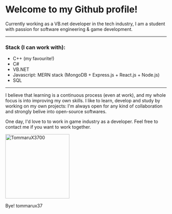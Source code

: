 
Welcome to my Github profile!
===
Currently working as a VB.net developer in the tech industry, I am a student with passion for software engineering & game development.

---
### Stack (I can work with):
  * C++ (my favourite!)
  * C#
  * VB.NET
  * Javascript: MERN stack (MongoDB + Express.js + React.js + Node.js)
  * SQL
---

I believe that learning is a continuous process (even at work), and my whole focus is into improving my own skills.
I like to learn, develop and study by working on my own projects: I'm always open for any kind of collaboration and strongly belive into open-source softwares.

One day, I'd love to to work in game industry as a developer.
Feel free to contact me if you want to work together.

<a href="https://app.daily.dev/tmx37"><img src="https://api.daily.dev/devcards/b334fd7f3d0642bda4a41889af53acf4.png?r=9r6" width="200" alt="TommaruX3700"/></a>

Bye!
tommarux37


